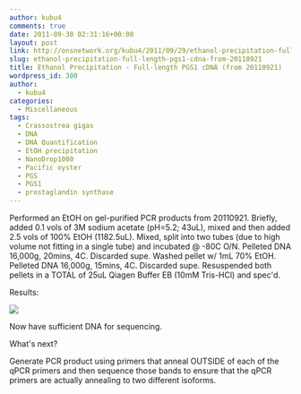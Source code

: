 ```yaml
---
author: kubu4
comments: true
date: 2011-09-30 02:31:16+00:00
layout: post
link: http://onsnetwork.org/kubu4/2011/09/29/ethanol-precipitation-full-length-pgs1-cdna-from-20110921/
slug: ethanol-precipitation-full-length-pgs1-cdna-from-20110921
title: Ethanol Precipitation - Full-length PGS1 cDNA (from 20110921)
wordpress_id: 300
author:
  - kubu4
categories:
  - Miscellaneous
tags:
  - Crassostrea gigas
  - DNA
  - DNA Quantification
  - EtOH precipitation
  - NanoDrop1000
  - Pacific oyster
  - PGS
  - PGS1
  - prostaglandin synthase
---
```


Performed an EtOH on gel-purified PCR products from 20110921. Briefly, added 0.1 vols of 3M sodium acetate (pH=5.2; 43uL), mixed and then added 2.5 vols of 100% EtOH (1182.5uL). Mixed, split into two tubes (due to high volume not fitting in a single tube) and incubated @ -80C O/N. Pelleted DNA 16,000g, 20mins, 4C. Discarded supe. Washed pellet w/ 1mL 70% EtOH. Pelleted DNA 16,000g, 15mins, 4C. Discarded supe. Resuspended both pellets in a TOTAL of 25uL Qiagen Buffer EB (10mM Tris-HCl) and spec'd.

Results:

![](http://eagle.fish.washington.edu/Arabidopsis/20110930%20DNA-01.JPG)

Now have sufficient DNA for sequencing.

What's next?

Generate PCR product using primers that anneal OUTSIDE of each of the qPCR primers and then sequence those bands to ensure that the qPCR primers are actually annealing to two different isoforms.
